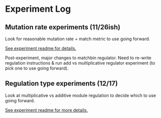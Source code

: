 # Experiment Log

## Mutation rate experiments (11/26ish)

Look for reasonable mutation rate + match metric to use going forward.

[See experiment readme for details.](./mut-rate-exps/)

Post-experiment, major changes to matchbin regulator. Need to re-write regulation instructions & run
add vs multiplicative regulator experiment (to pick one to use going forward).

## Regulation type experiments (12/17)

Look at multiplicative vs additive module regulation to decide which to use going forward.

[See experiment readme for more details.](./reg-type-exps/)